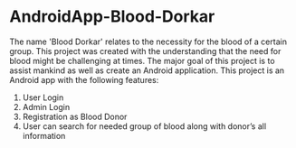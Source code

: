 # AndroidApp-Blood-Dorkar
The name 'Blood Dorkar' relates to the necessity for the blood of a certain group. This project was created with the understanding that the need for blood might be challenging at times. The major goal of this project is to assist mankind as well as create an Android application. This project is an Android app with the following features:
1. User Login
2. Admin Login
3. Registration as Blood Donor
4. User can search for needed group of blood along with donor’s all information
